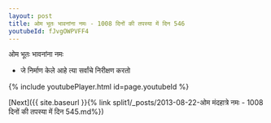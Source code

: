 ```yaml
---
layout: post
title: ओम भूतः भावनांना नमः - 1008 दिनों की तपस्या में दिन 546
youtubeId: fJvgOWPVFF4
---
```

 
 
 ओम भूतः भावनांना नमः  
 
 -  जे निर्माण केले आहे त्या सर्वांचे निरीक्षण करतो 
 
  
 
  
 
 
 
 
 
 


{% include youtubePlayer.html id=page.youtubeId %}
 
[Next]({{ site.baseurl }}{% link  split1/_posts/2013-08-22-ओम मंदहात्रे नमः - 1008 दिनों की तपस्या में दिन 545.md%})
 
